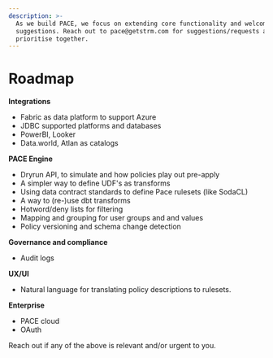 ```yaml
---
description: >-
  As we build PACE, we focus on extending core functionality and welcome your
  suggestions. Reach out to pace@getstrm.com for suggestions/requests and tp
  prioritise together.
---
```


# Roadmap

**Integrations**

* Fabric as data platform to support Azure
* JDBC supported platforms and databases
* PowerBI, Looker
* Data.world, Atlan as catalogs

**PACE Engine**

* Dryrun API, to simulate and how policies play out pre-apply
* A simpler way to define UDF's as transforms
* Using data contract standards to define Pace rulesets (like SodaCL)
* A way to (re-)use dbt transforms
* Hotword/deny lists for filtering
* Mapping and grouping for user groups and and values
* Policy versioning and schema change detection&#x20;

**Governance and compliance**

* Audit logs&#x20;

**UX/UI**

* Natural language for translating policy descriptions to rulesets.

**Enterprise**

* PACE cloud
* OAuth

Reach out if any of the above is relevant and/or urgent to you.&#x20;
